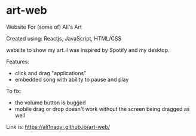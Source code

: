 # art-web

Website For (some of) Ali's Art

Created using: Reactjs, JavaScript, HTML/CSS

website to show my art. I was inspired by Spotify and my desktop.

Features: 
  - click and drag "applications"
  - embedded song with ability to pause and play 
  

To fix:
  - the volume button is bugged
  - mobile drag or drop doesn't work without the screen being dragged as well


Link is: https://ali1naqvi.github.io/art-web/
